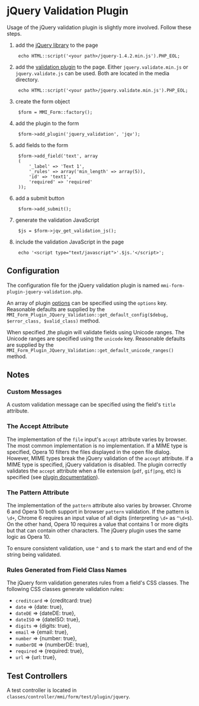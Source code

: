 # jQuery Validation Plugin

Usage of the jQuery validation plugin is slightly more involved. Follow these steps.

1. add the [jQuery library](http://docs.jquery.com/Downloading_jQuery#Download_jQuery) to
the page

		echo HTML::script('<your path>/jquery-1.4.2.min.js').PHP_EOL;

2. add the [validation plugin](http://bassistance.de/jquery-plugins/jquery-plugin-validation/)
to the page. Either `jquery.validate.min.js` or `jquery.validate.js` can be used. Both are located
in the media directory.

		echo HTML::script('<your path>/jquery.validate.min.js').PHP_EOL;

3. create the form object

		$form = MMI_Form::factory();

4. add the plugin to the form

		$form->add_plugin('jquery_validation', 'jqv');

5. add fields to the form

		$form->add_field('text', array
		(
			'_label' => 'Text 1',
			'_rules' => array('min_length' => array(5)),
			'id' => 'text1',
			'required' => 'required'
		));

6. add a submit button

		$form->add_submit();

7. generate the validation JavaScript

		$js = $form->jqv_get_validation_js();

8. include the validation JavaScript in the page

		echo '<script type="text/javascript">'.$js.'</script>';

## Configuration

The configuration file for the jQuery validation plugin is named
`mmi-form-plugin-jquery-validation.php`.

An array of plugin [options](http://docs.jquery.com/Plugins/Validation/validate#toptions) can be
specified using the `options` key. Reasonable defaults are supplied by the
`MMI_Form_Plugin_JQuery_Validation::get_default_config($debug, $error_class, $valid_class)` method.

When specified ,the plugin will validate fields using Unicode ranges. The Unicode ranges
are specified using the `unicode` key. Reasonable defaults are supplied by the
`MMI_Form_Plugin_JQuery_Validation::get_default_unicode_ranges()` method.

## Notes

### Custom Messages

A custom validation message can be specified using the field's `title` attribute.

### The Accept Attribute

The implementation of the `file` input's `accept` attribute varies by browser.
The most common implementation is no implementation. If a MIME type is specified, Opera 10
filters the files displayed in the open file dialog. However, MIME types break the jQuery
validation of the `accept` attribute. If a MIME type is specified, jQuery validation
is disabled. The plugin correctly validates the `accept` attribute when a file extension
(`pdf`, `gif|png`, etc) is specified
(see [plugin documentation](http://docs.jquery.com/Plugins/Validation/Methods/accept)).

### The Pattern Attribute

The implementation of the `pattern` attribute also varies by browser. Chrome 6 and Opera 10
both support in browser `pattern` validation. If the pattern is `\d+`, Chrome 6 requires an
input value of all digits (interpreting `\d+` as `^\d+$`). On the other hand, Opera 10 requires
a value that contains 1 or more digits but that can contain other characters. The jQuery plugin
uses the same logic as Opera 10.

To ensure consistent validation, use `^` and `$` to mark the start and end of the string
being validated.



### Rules Generated from Field Class Names

The jQuery form validation generates rules from a field's CSS classes.
The following CSS classes generate validation rules:

* `creditcard` => {creditcard: true}
* `date` => {date: true},
* `dateDE` => {dateDE: true},
* `dateISO` => {dateISO: true},
* `digits` => {digits: true},
* `email` => {email: true},
* `number` => {number: true},
* `numberDE` => {numberDE: true},
* `required` => {required: true},
* `url` => {url: true},

## Test Controllers

A test controller is located in `classes/controller/mmi/form/test/plugin/jquery`.
